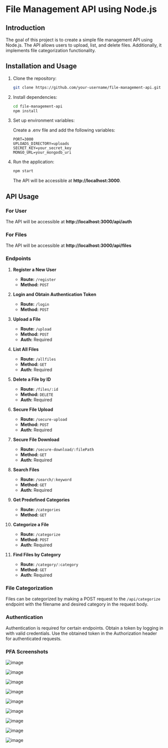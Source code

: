# File Management API using Node.js

## Introduction

The goal of this project is to create a simple file management API using Node.js. The API allows users to upload, list, and delete files. Additionally, it implements file categorization functionality.

## Installation and Usage

1. Clone the repository:

   ```bash
   git clone https://github.com/your-username/file-management-api.git
   ```

2. Install dependencies:

   ```bash
   cd file-management-api
   npm install
   ```

3. Set up environment variables:

   Create a .env file and add the following variables:

   ```env
   PORT=3000
   UPLOADS_DIRECTORY=uploads
   SECRET_KEY=your_secret_key
   MONGO_URL=your_mongodb_uri
   ```

4. Run the application:

   ```bash
   npm start
   ```

   The API will be accessible at **http://localhost:3000**.

## API Usage

### For User

The API will be accessible at **http://localhost:3000/api/auth**

### For Files

The API will be accessible at **http://localhost:3000/api/files**

### Endpoints

1. **Register a New User**
   - **Route:** `/register`
   - **Method:** `POST`

2. **Login and Obtain Authentication Token**
   - **Route:** `/login`
   - **Method:** `POST`

3. **Upload a File**
   - **Route:** `/upload`
   - **Method:** `POST`
   - **Auth:** Required

4. **List All Files**
   - **Route:** `/allfiles`
   - **Method:** `GET`
   - **Auth:** Required

5. **Delete a File by ID**
   - **Route:** `/files/:id`
   - **Method:** `DELETE`
   - **Auth:** Required

6. **Secure File Upload**
   - **Route:** `/secure-upload`
   - **Method:** `POST`
   - **Auth:** Required

7. **Secure File Download**
   - **Route:** `/secure-download/:filePath`
   - **Method:** `GET`
   - **Auth:** Required

8. **Search Files**
   - **Route:** `/search/:keyword`
   - **Method:** `GET`
   - **Auth:** Required

9. **Get Predefined Categories**
   - **Route:** `/categories`
   - **Method:** `GET`

10. **Categorize a File**
    - **Route:** `/categorize`
    - **Method:** `POST`
    - **Auth:** Required

11. **Find Files by Category**
    - **Route:** `/category/:category`
    - **Method:** `GET`
    - **Auth:** Required

### File Categorization

Files can be categorized by making a POST request to the `/api/categorize` endpoint with the filename and desired category in the request body.

### Authentication

Authentication is required for certain endpoints. Obtain a token by logging in with valid credentials. Use the obtained token in the Authorization header for authenticated requests.

### PFA Screenshots
![image](https://github.com/shubhambhor1999/File_Management_API/assets/43696697/b831983e-de2c-49af-b2da-9dc61bc44318)

![image](https://github.com/shubhambhor1999/File_Management_API/assets/43696697/011bf0a4-2cd3-466b-814d-21bb6181ac94)

![image](https://github.com/shubhambhor1999/File_Management_API/assets/43696697/885a0d06-7bea-41c2-884f-8b2123465ee8)

![image](https://github.com/shubhambhor1999/File_Management_API/assets/43696697/27aa6f19-5afd-402f-8d8a-22274a79d5c3)

![image](https://github.com/shubhambhor1999/File_Management_API/assets/43696697/683eb300-4d12-41f2-a62a-d251ce6d268d)

![image](https://github.com/shubhambhor1999/File_Management_API/assets/43696697/af74d89e-a077-405e-9b31-3cc073e8c4bd)

![image](https://github.com/shubhambhor1999/File_Management_API/assets/43696697/11193616-4ce2-44fe-b0fd-79656b2520ef)

![image](https://github.com/shubhambhor1999/File_Management_API/assets/43696697/94854dde-3aae-4f31-8824-dc864b3abb16)

![image](https://github.com/shubhambhor1999/File_Management_API/assets/43696697/476bf4a2-d836-424b-ba86-b76dac2362ff)
